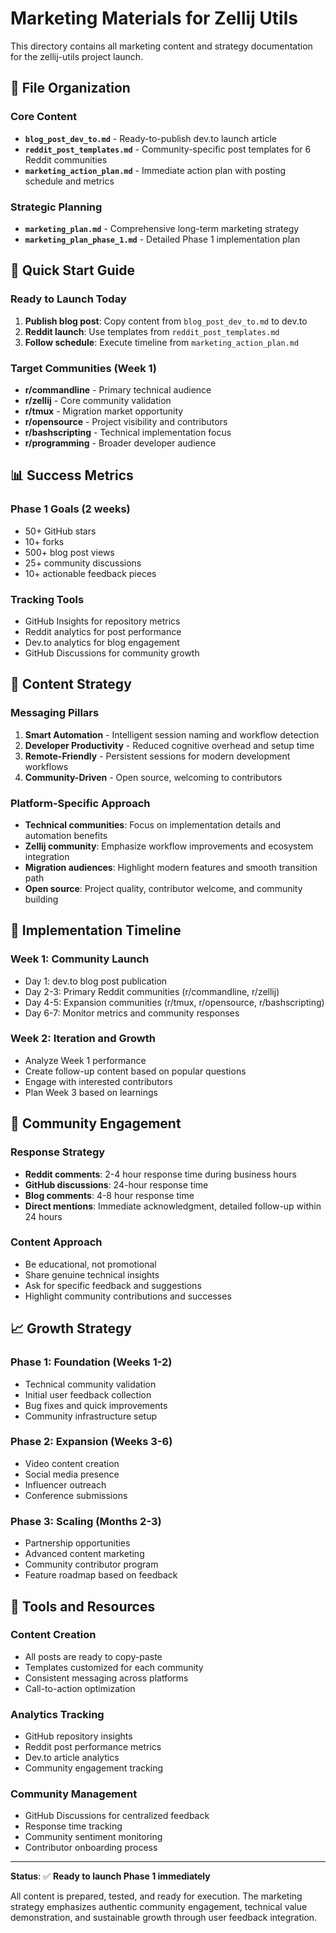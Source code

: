 # Marketing Materials for Zellij Utils

This directory contains all marketing content and strategy documentation for the zellij-utils project launch.

## 📁 File Organization

### Core Content
- **`blog_post_dev_to.md`** - Ready-to-publish dev.to launch article
- **`reddit_post_templates.md`** - Community-specific post templates for 6 Reddit communities
- **`marketing_action_plan.md`** - Immediate action plan with posting schedule and metrics

### Strategic Planning
- **`marketing_plan.md`** - Comprehensive long-term marketing strategy
- **`marketing_plan_phase_1.md`** - Detailed Phase 1 implementation plan

## 🚀 Quick Start Guide

### Ready to Launch Today
1. **Publish blog post**: Copy content from `blog_post_dev_to.md` to dev.to
2. **Reddit launch**: Use templates from `reddit_post_templates.md`
3. **Follow schedule**: Execute timeline from `marketing_action_plan.md`

### Target Communities (Week 1)
- **r/commandline** - Primary technical audience
- **r/zellij** - Core community validation
- **r/tmux** - Migration market opportunity  
- **r/opensource** - Project visibility and contributors
- **r/bashscripting** - Technical implementation focus
- **r/programming** - Broader developer audience

## 📊 Success Metrics

### Phase 1 Goals (2 weeks)
- 50+ GitHub stars
- 10+ forks
- 500+ blog post views
- 25+ community discussions
- 10+ actionable feedback pieces

### Tracking Tools
- GitHub Insights for repository metrics
- Reddit analytics for post performance
- Dev.to analytics for blog engagement
- GitHub Discussions for community growth

## 🎯 Content Strategy

### Messaging Pillars
1. **Smart Automation** - Intelligent session naming and workflow detection
2. **Developer Productivity** - Reduced cognitive overhead and setup time
3. **Remote-Friendly** - Persistent sessions for modern development workflows
4. **Community-Driven** - Open source, welcoming to contributors

### Platform-Specific Approach
- **Technical communities**: Focus on implementation details and automation benefits
- **Zellij community**: Emphasize workflow improvements and ecosystem integration
- **Migration audiences**: Highlight modern features and smooth transition path
- **Open source**: Project quality, contributor welcome, and community building

## 📅 Implementation Timeline

### Week 1: Community Launch
- Day 1: dev.to blog post publication
- Day 2-3: Primary Reddit communities (r/commandline, r/zellij)
- Day 4-5: Expansion communities (r/tmux, r/opensource, r/bashscripting)
- Day 6-7: Monitor metrics and community responses

### Week 2: Iteration and Growth
- Analyze Week 1 performance
- Create follow-up content based on popular questions
- Engage with interested contributors
- Plan Week 3 based on learnings

## 🤝 Community Engagement

### Response Strategy
- **Reddit comments**: 2-4 hour response time during business hours
- **GitHub discussions**: 24-hour response time
- **Blog comments**: 4-8 hour response time
- **Direct mentions**: Immediate acknowledgment, detailed follow-up within 24 hours

### Content Approach
- Be educational, not promotional
- Share genuine technical insights
- Ask for specific feedback and suggestions
- Highlight community contributions and successes

## 📈 Growth Strategy

### Phase 1: Foundation (Weeks 1-2)
- Technical community validation
- Initial user feedback collection
- Bug fixes and quick improvements
- Community infrastructure setup

### Phase 2: Expansion (Weeks 3-6)
- Video content creation
- Social media presence
- Influencer outreach
- Conference submissions

### Phase 3: Scaling (Months 2-3)
- Partnership opportunities
- Advanced content marketing
- Community contributor program
- Feature roadmap based on feedback

## 🔧 Tools and Resources

### Content Creation
- All posts are ready to copy-paste
- Templates customized for each community
- Consistent messaging across platforms
- Call-to-action optimization

### Analytics Tracking
- GitHub repository insights
- Reddit post performance metrics
- Dev.to article analytics
- Community engagement tracking

### Community Management
- GitHub Discussions for centralized feedback
- Response time tracking
- Community sentiment monitoring
- Contributor onboarding process

---

**Status**: ✅ **Ready to launch Phase 1 immediately**

All content is prepared, tested, and ready for execution. The marketing strategy emphasizes authentic community engagement, technical value demonstration, and sustainable growth through user feedback integration.